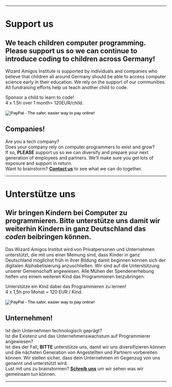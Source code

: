 
---
[](#english)
# Support us

## We teach children computer programming. Please support us so we can continue to introduce coding to children across Germany!

Wizard Amigos Institute is supported by individuals and companies who believe that children all around Germany should be able to access computer science early in their education. We rely on the support of our communities. All fundraising efforts help us teach another child to code.

Sponsor a child to learn to code!  
4 x 1.5h over 1 month= 120EUR/child.

<form action="https://www.paypal.com/cgi-bin/webscr" method="post" target="_top">
<input type="hidden" name="cmd" value="_s-xclick">
<input type="hidden" name="hosted_button_id" value="ZN2S7RND22VJC">
<input type="image" src="https://www.paypalobjects.com/en_US/i/btn/btn_donateCC_LG.gif" border="0" name="submit" alt="PayPal - The safer, easier way to pay online!">
<img alt="" border="0" src="https://www.paypalobjects.com/en_US/i/scr/pixel.gif" width="1" height="1">
</form>

## Companies!

Are you a tech company?  
Does your company rely on computer programmers to exist and grow?  
If so, **PLEASE** support us so we can diversify and prepare your next generation of employees and partners. We’ll make sure you get lots of exposure and support in return.  
Want to brainstorm? **[Contact us](mailto:wizard@amigos.institute?Subject=Brainstorm)** to see what we can do together.

---
[](#german)
# Unterstütze uns

## Wir bringen Kindern bei Computer zu programmieren. Bitte unterstütze uns damit wir weiterhin Kindern in ganz Deutschland das *coden* beibringen können.

Das Wizard Amigos Institut wird von Privatpersonen und Unternehmen
unterstützt, die mit uns einer Meinung sind, dass Kinder in ganz Deutschland möglichst früh in ihrer Bildung damit beginnen können sich der digitalen Alphabetisierung anzuschließen. Wir sind auf die Unterstützung unserer Gemeinschaft angewiesen. Alle Mühen der Spendenerhebung helfen uns einem weiteren Kind das Programmieren beizubringen.

Unterstütze ein Kind dabei das Programmieren zu lernen!  
4 x 1,5h pro Monat = 120 EUR / Kind.

<form action="https://www.paypal.com/cgi-bin/webscr" method="post" target="_top">
<input type="hidden" name="cmd" value="_s-xclick">
<input type="hidden" name="hosted_button_id" value="ZN2S7RND22VJC">
<input type="image" src="https://www.paypalobjects.com/en_US/i/btn/btn_donateCC_LG.gif" border="0" name="submit" alt="PayPal - The safer, easier way to pay online!">
<img alt="" border="0" src="https://www.paypalobjects.com/en_US/i/scr/pixel.gif" width="1" height="1">
</form>

## Unternehmen!

Ist dein Unternehmen technologisch geprägt?  
Ist die Existenz und das Unternehmenswachstum auf Programmierer angewiesen?  
Ist dies der Fall, **BITTE** unterstütze uns, damit wir uns diversifizieren können und die nächsten Generation von Angestellten und Partnern vorbereiten können. Wir stellen sicher, dass dein Unternehmen im Gegenzug von uns genannt und unterstützt wird.  
Lust mit uns zu brainstormen? **[Schreib uns](mailto:wizard@amigos.institute?Subject=Brainstorm)** um wir sehen was wir gemeinsam tun können.

---
